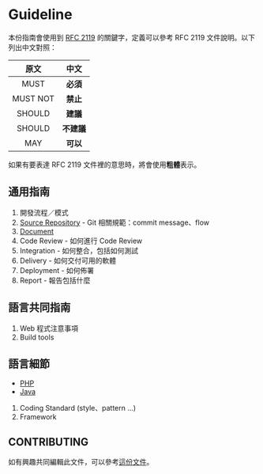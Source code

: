 Guideline
==========

本份指南會使用到 [RFC 2119][] 的關鍵字，定義可以參考 RFC 2119 文件說明。以下列出中文對照：

| 原文 | 中文 |
|:--------:|:------:|
| MUST | **必須** |
| MUST NOT | **禁止** |
| SHOULD | **建議** |
| SHOULD | **不建議** |
| MAY | **可以** |

如果有要表達 RFC 2119 文件裡的意思時，將會使用**粗體**表示。

通用指南
----------

1. 開發流程／模式
2. [Source Repository](/source-repository/introdution.md) - Git 相關規範：commit message、flow
3. [Document](/document.md)
4. Code Review - 如何進行 Code Review
5. Integration - 如何整合，包括如何測試
6. Delivery - 如何交付可用的軟體
7. Deployment - 如何佈署
8. Report - 報告包括什麼

語言共同指南
----------

1. Web 程式注意事項
2. Build tools

語言細節
----------

* [PHP](/language/php/introdution.md)
* [Java](/language/java/introduction.md)

1. Coding Standard (style、pattern ...)
2. Framework

CONTRIBUTING
----------

如有興趣共同編輯此文件，可以參考[這份文件](/CONTRIBUTING.md)。

[RFC 2119]: http://www.ietf.org/rfc/rfc2119.txt
